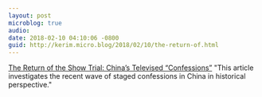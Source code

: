 ```yaml
---
layout: post
microblog: true
audio: 
date: 2018-02-10 04:10:06 -0800
guid: http://kerim.micro.blog/2018/02/10/the-return-of.html
---
```

[The Return of the Show Trial: China’s Televised “Confessions”](http://apjjf.org/2017/13/Fiskesjo.html) "This article investigates the recent wave of staged confessions in China in historical perspective."
